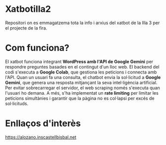 # Xatbotilla2
Repositori on es emmagatzema tota la info i arxius del xatbot de la Illa 3 per el projecte de la fira.
# Com funciona?
El xatbot funciona integrant **WordPress amb l'API de Google Gemini** per respondre preguntes basades en el contingut d'un lloc web. El backend del codi s'executa a **Google Colab**, que gestiona les peticions i connecta amb l'API. Quan un usuari fa una consulta, el chatbot envia la sol·licitud a **Google Gemini**, que genera una resposta mitjançant la seva intel·ligència artificial. Per evitar sobrecarregar el servidor, el web scraping només s'executa quan l'usuari ho demana. A més, s'ha implementat un **rate limiting** per limitar les peticions simultànies i garantir que la pàgina no es col·lapsi per excés de sol·licituds.
# Enllaços d'interès
https://alozano.inscastellbisbal.net
